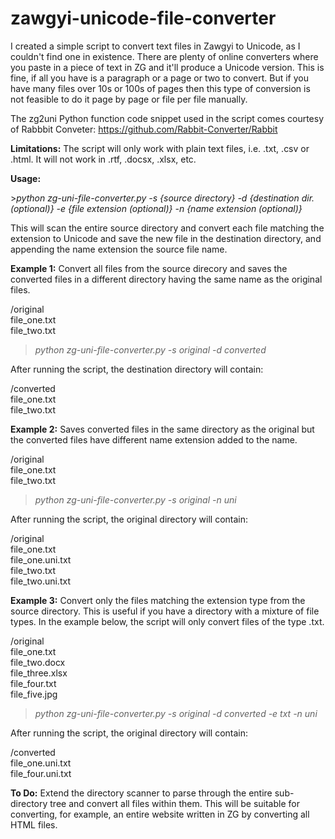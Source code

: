 # zawgyi-unicode-file-converter

I created a simple script to convert text files in Zawgyi to Unicode, as I couldn't find one in existence. There are plenty of online converters where you paste in a piece of text in ZG and it'll produce a Unicode version. This is fine, if all you have is a paragraph or a page or two to convert. But if you have many files over 10s or 100s of pages then this type of conversion is not feasible to do it page by page or file per file manually.<p>

The zg2uni Python function code snippet used in the script comes courtesy of Rabbbit Conveter: https://github.com/Rabbit-Converter/Rabbit <p>

<b>Limitations:</b>
The script will only work with plain text files, i.e. .txt, .csv or .html. It will not work in .rtf, .docsx, .xlsx, etc. 

<b>Usage:</b><p>
<p>
><i>python zg-uni-file-converter.py -s {source directory} -d {destination dir. (optional)} -e {file extension (optional)} -n {name extension (optional)}</i>
<p>
This will scan the entire source directory and convert each file matching the extension to Unicode and save the new file in the destination directory, and appending the name extension the source file name.
<p>
<b>Example 1:</b> Convert all files from the source direcory and saves the converted files in a different directory having the same name as the original files.
<p>
/original  <br>
file_one.txt<br>
file_two.txt<br>

><i>python zg-uni-file-converter.py -s original -d converted  </i>

After running the script, the destination directory will contain:

/converted <br>
file_one.txt<br>
file_two.txt <br>

<b>Example 2:</b> Saves converted files in the same directory as the original but the converted files have different name extension added to the name.
<p>
/original  <br>
file_one.txt<br>
file_two.txt<br>

><i>python zg-uni-file-converter.py -s original -n uni</i>

After running the script, the original directory will contain:

/original<br>
file_one.txt<br>
file_one.uni.txt<br>
file_two.txt <br>
file_two.uni.txt <br>

<b>Example 3:</b> Convert only the files matching the extension type from the source directory. This is useful if you have a directory with a mixture of file types. In the example below, the script will only convert files of the type .txt. 
<p>
/original<br>
file_one.txt<br>
file_two.docx<br>
file_three.xlsx<br>
file_four.txt<br>
file_five.jpg<br>

><i>python zg-uni-file-converter.py -s original -d converted -e txt -n uni</i>

After running the script, the original directory will contain:

/converted <br>
file_one.uni.txt<br>
file_four.uni.txt <br>

<b>To Do:</b>
Extend the directory scanner to parse through the entire sub-directory tree and convert all files within them. This will be suitable for converting, for example, an entire website written in ZG by converting all HTML files.


